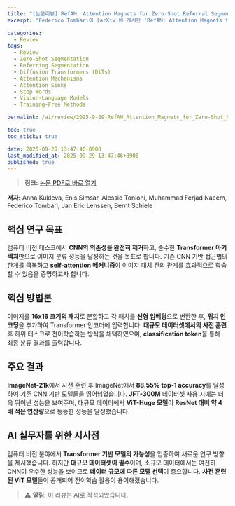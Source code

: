 ```yaml
---
title: "[논문리뷰] RefAM: Attention Magnets for Zero-Shot Referral Segmentation"
excerpt: "Federico Tombari이 [arXiv]에 게시한 'RefAM: Attention Magnets for Zero-Shot Referral Segmentation' 논문에 대한 자세한 리뷰입니다."

categories:
  - Review
tags:
  - Review
  - Zero-Shot Segmentation
  - Referring Segmentation
  - Diffusion Transformers (DiTs)
  - Attention Mechanisms
  - Attention Sinks
  - Stop Words
  - Vision-Language Models
  - Training-Free Methods

permalink: /ai/review/2025-9-29-RefAM_Attention_Magnets_for_Zero-Shot_Referral_Segmentation/

toc: true
toc_sticky: true

date: 2025-09-29 13:47:46+0900
last_modified_at: 2025-09-29 13:47:46+0900
published: true
---
```

> **링크:** [논문 PDF로 바로 열기](https://arxiv.org/abs/2509.22650)

**저자:** Anna Kukleva, Enis Simsar, Alessio Tonioni, Muhammad Ferjad Naeem, Federico Tombari, Jan Eric Lenssen, Bernt Schiele



## 핵심 연구 목표
컴퓨터 비전 태스크에서 **CNN의 의존성을 완전히 제거**하고, 순수한 **Transformer 아키텍처**만으로 이미지 분류 성능을 달성하는 것을 목표로 합니다. 기존 CNN 기반 접근법의 한계를 극복하고 **self-attention 메커니즘**이 이미지 패치 간의 관계를 효과적으로 학습할 수 있음을 증명하고자 합니다.

## 핵심 방법론
이미지를 **16x16 크기의 패치**로 분할하고 각 패치를 **선형 임베딩**으로 변환한 후, **위치 인코딩**을 추가하여 Transformer 인코더에 입력합니다. **대규모 데이터셋에서의 사전 훈련** 후 하위 태스크로 전이학습하는 방식을 채택하였으며, **classification token**을 통해 최종 분류 결과를 출력합니다.

## 주요 결과
**ImageNet-21k**에서 사전 훈련 후 ImageNet에서 **88.55% top-1 accuracy**를 달성하여 기존 CNN 기반 모델들을 뛰어넘었습니다. **JFT-300M** 데이터셋 사용 시에는 더욱 뛰어난 성능을 보여주며, 대규모 데이터에서 **ViT-Huge 모델**이 **ResNet 대비 약 4배 적은 연산량**으로 동등한 성능을 달성했습니다.

## AI 실무자를 위한 시사점
컴퓨터 비전 분야에서 **Transformer 기반 모델의 가능성**을 입증하여 새로운 연구 방향을 제시했습니다. 하지만 **대규모 데이터셋이 필수**이며, 소규모 데이터에서는 여전히 CNN이 우수한 성능을 보이므로 **데이터 규모에 따른 모델 선택**이 중요합니다. **사전 훈련된 ViT 모델**들이 공개되어 전이학습 활용이 용이해졌습니다.

> ⚠️ **알림:** 이 리뷰는 AI로 작성되었습니다.